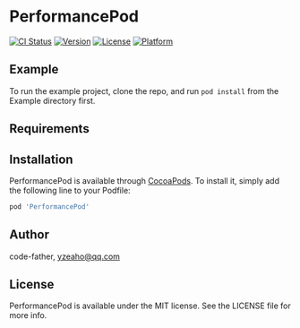 # PerformancePod

[![CI Status](https://img.shields.io/travis/code-father/PerformancePod.svg?style=flat)](https://travis-ci.org/code-father/PerformancePod)
[![Version](https://img.shields.io/cocoapods/v/PerformancePod.svg?style=flat)](https://cocoapods.org/pods/PerformancePod)
[![License](https://img.shields.io/cocoapods/l/PerformancePod.svg?style=flat)](https://cocoapods.org/pods/PerformancePod)
[![Platform](https://img.shields.io/cocoapods/p/PerformancePod.svg?style=flat)](https://cocoapods.org/pods/PerformancePod)

## Example

To run the example project, clone the repo, and run `pod install` from the Example directory first.

## Requirements

## Installation

PerformancePod is available through [CocoaPods](https://cocoapods.org). To install
it, simply add the following line to your Podfile:

```ruby
pod 'PerformancePod'
```

## Author

code-father, yzeaho@qq.com

## License

PerformancePod is available under the MIT license. See the LICENSE file for more info.
